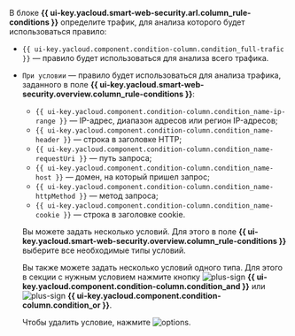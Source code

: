 В блоке **{{ ui-key.yacloud.smart-web-security.arl.column_rule-conditions }}** определите трафик, для анализа которого будет использоваться правило:
* `{{ ui-key.yacloud.component.condition-column.condition_full-trafic }}` — правило будет использоваться для анализа всего трафика.
* `При условии` — правило будет использоваться для анализа трафика, заданного в поле **{{ ui-key.yacloud.smart-web-security.overview.column_rule-conditions }}**:
    * `{{ ui-key.yacloud.component.condition-column.condition_name-ip-range }}` — IP-адрес, диапазон адресов или регион IP-адресов;
    * `{{ ui-key.yacloud.component.condition-column.condition_name-header }}` — строка в заголовке HTTP;
    * `{{ ui-key.yacloud.component.condition-column.condition_name-requestUri }}` — путь запроса;
    * `{{ ui-key.yacloud.component.condition-column.condition_name-host }}` — домен, на который пришел запрос;
    * `{{ ui-key.yacloud.component.condition-column.condition_name-httpMethod }}` — метод запроса;
    * `{{ ui-key.yacloud.component.condition-column.condition_name-cookie }}` — строка в заголовке cookie.

    Вы можете задать несколько условий. Для этого в поле **{{ ui-key.yacloud.smart-web-security.overview.column_rule-conditions }}** выберите все необходимые типы условий.

    Вы также можете задать несколько условий одного типа. Для этого в секции с нужным условием нажмите кнопку ![plus-sign](../../_assets/console-icons/plus.svg) **{{ ui-key.yacloud.component.condition-column.condition_and }}** или ![plus-sign](../../_assets/console-icons/plus.svg) **{{ ui-key.yacloud.component.condition-column.condition_or }}**.

    Чтобы удалить условие, нажмите ![options](../../_assets/console-icons/trash-bin.svg).